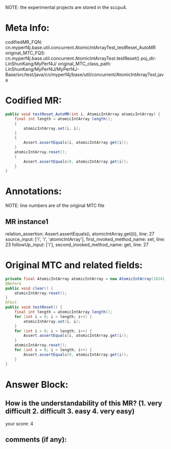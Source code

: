 NOTE: the experimental projects are stored in the sccpu4.

# Meta Info:
codifiedMR_FQN:
cn.myperf4j.base.util.concurrent.AtomicIntArrayTest_testReset_AutoMR
original_MTC_FQS:
cn.myperf4j.base.util.concurrent.AtomicIntArrayTest.testReset()
poj_dir:
LinShunKang/MyPerf4J/
original_MTC_class_path:
LinShunKang/MyPerf4J/MyPerf4J-Base/src/test/java/cn/myperf4j/base/util/concurrent/AtomicIntArrayTest.java

# Codified MR:
```java
public void testReset_AutoMR(int i, AtomicIntArray atomicIntArray) {
    final int length = atomicIntArray.length();
    {
        atomicIntArray.set(i, i);
    }
    {
        Assert.assertEquals(i, atomicIntArray.get(i));
    }
    atomicIntArray.reset();
    {
        Assert.assertEquals(0, atomicIntArray.get(i));
    }
}
```

# Annotations:
NOTE: line numbers are of the original MTC file
## MR instance1
relation_assertion: Assert.assertEquals(i, atomicIntArray.get(i)), line: 27 
source_input: ['i', 'i', 'atomicIntArray'], first_invoked_method_name: set, line: 23 
followUp_input: ['i'], second_invoked_method_name: get, line: 27 


# Original MTC and related fields:
```java
private final AtomicIntArray atomicIntArray = new AtomicIntArray(1024);
@Before
public void clear() {
    atomicIntArray.reset();
}
@Test
public void testReset() {
    final int length = atomicIntArray.length();
    for (int i = 0; i < length; i++) {
        atomicIntArray.set(i, i);
    }
    for (int i = 0; i < length; i++) {
        Assert.assertEquals(i, atomicIntArray.get(i));
    }
    atomicIntArray.reset();
    for (int i = 0; i < length; i++) {
        Assert.assertEquals(0, atomicIntArray.get(i));
    }
}

```


# Answer Block: 
## How is the understandability of this MR? (1. very difficult 2. difficult 3. easy 4. very easy)
your score: 4
 
## comments (if any): 
```txt

```
